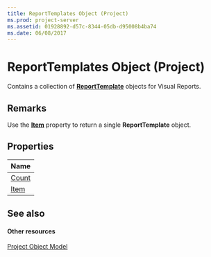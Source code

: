 ```yaml
---
title: ReportTemplates Object (Project)
ms.prod: project-server
ms.assetid: 01928892-d57c-8344-05db-d95008b4ba74
ms.date: 06/08/2017
---
```



# ReportTemplates Object (Project)

 Contains a collection of **[ReportTemplate](Project.ReportTemplate.md)** objects for Visual Reports.
 


## Remarks

Use the  **[Item](Project.ReportTemplates.Item.md)** property to return a single **ReportTemplate** object.
 

 

## Properties



|**Name**|
|:-----|
|[Count](Project.ReportTemplates.Count.md)|
|[Item](Project.ReportTemplates.Item.md)|

## See also


#### Other resources


 
[Project Object Model](http://msdn.microsoft.com/library/900b167b-88ec-ea88-15b7-27bb90c22ac6%28Office.15%29.aspx)
